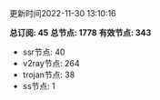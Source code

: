 更新时间2022-11-30 13:10:16

**总订阅: 45**
**总节点: 1778**
**有效节点: 343**
- ssr节点: 40
- v2ray节点: 264
- trojan节点: 38
- ss节点: 1
